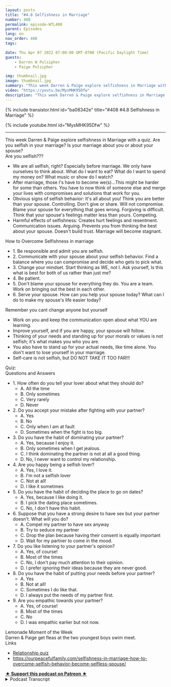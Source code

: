 ```yaml
---
layout: posts
title: "#4.8 Selfishness in Marriage"
number: 408
permalink: episode-WTL408
parent: Episodes
lang: en
nav_order: 408
tags:

date: Thu Apr 07 2022 07:00:00 GMT-0700 (Pacific Daylight Time)
guests:
    - Darren W Pulsipher
    - Paige Pulsipher

img: thumbnail.jpg
image: thumbnail.jpg
summary: "This week Darren & Paige explore selfishness in Marriage with a quiz. Are you selfish in your marriage? Is your marriage about you or about your spouse? "
video: "https://youtu.be/MysMHK95Dfw"
description: "This week Darren & Paige explore selfishness in Marriage with a quiz. Are you selfish in your marriage? Is your marriage about you or about your spouse? "
---
```


<div>
{% include transistor.html id="ba08342e" title="#408 #4.8 Selfishness in Marriage" %}

{% include youtube.html id="MysMHK95Dfw" %}
</div>

---

<html><head></head><body><div>This week Darren &amp; Paige explore selfishness in Marriage with a quiz. Are you selfish in your marriage? Is your marriage about you or about your spouse?&nbsp;</div><div>Are you selfish???&nbsp;</div><ul><li>We are all selfish, right? Especially before marriage. We only have ourselves to think about. What do I want to eat? What do I want to spend my money on? What music or show do I watch?</li><li>After marriage, those I's have to become we(s)...This might be harder for some than others. You have to now think of someone else and merge your lives with compromises and solutions that work for you.</li><li>Obvious signs of selfish behavior: It's all about you! Think you are better than your spouse. Controlling. Don't give or share. Will not compromise. Blame your spouse for everything that goes wrong. Forgiving is difficult. Think that your spouse's feelings matter less than yours. Competing.</li><li>Harmful effects of selfishness: Creates hurt feelings and resentment. Communication issues. Arguing. Prevents you from thinking the best about your spouse. Doesn't build trust. Marriage will become stagnant.</li></ul><div>How to Overcome Selfishness in marriage</div><ul><li>1. Be responsible and admit you are selfish.</li><li>2. Communicate with your spouse about your selfish behavior. Find a balance where you can compromise and decide who gets to pick what.</li><li>3. Change your mindset. Start thinking as WE, not I. Ask yourself, Is this what is best for both of us rather than just me?</li><li>4. Be patient.&nbsp;</li><li>5. Don't blame your spouse for everything they do. You are a team. Work on bringing out the best in each other.</li><li>6. Serve your spouse. How can you help your spouse today? What can I do to make my spouse's life easier today?&nbsp;</li></ul><div>Remember you cant change anyone but yourself</div><ul><li>Work on you and keep the communication open about what YOU are learning.</li><li>Improve yourself, and if you are happy, your spouse will follow.</li><li>Thinking of your needs and standing up for your morals or values is not selfish; it's what makes you who you are.</li><li>You also have to stand up for your actual needs, like time alone. You don't want to lose yourself in your marriage.</li><li>Self-care is not selfish, but DO NOT TAKE IT TOO FAR!!!</li></ul><div>Quiz:</div><div>Questions and Answers</div><ul><li>1. How often do you tell your lover about what they should do?<ul><li>A. All the time</li><li>B. Only sometimes</li><li>C. Very rarely</li><li>D. Never</li></ul></li><li>2. Do you accept your mistake after fighting with your partner?&nbsp;<ul><li>A. Yes</li><li>B. No</li><li>C. Only when I am at fault</li><li>D. Sometimes when the fight is too big.&nbsp;</li></ul></li><li>3. Do you have the habit of dominating your partner?&nbsp;<ul><li>A. Yes, because I enjoy it. &nbsp;</li><li>B. Only sometimes when I get jealous.&nbsp;</li><li>C. I think dominating the partner is not at all a good thing.&nbsp;</li><li>D. No, I never want to control my relationship.&nbsp;</li></ul></li><li>4. Are you happy being a selfish lover?<ul><li>A. Yes, I love it.&nbsp;</li><li>B. I'm not a selfish lover&nbsp;</li><li>C. Not at all!</li><li>D. I like it sometimes</li></ul></li><li>5. Do you have the habit of deciding the place to go on dates?<ul><li>A. Yes, because I like doing it.&nbsp;</li><li>B. I pick the dating place sometimes.</li><li>C. No, I don't have this habit.&nbsp;</li></ul></li><li>6. Suppose that you have a strong desire to have sex but your partner doesn't. What will you do?&nbsp;<ul><li>A. Compel my partner to have sex anyway</li><li>B. Try to seduce my partner</li><li>C. Drop the plan because having their consent is equally important</li><li>D. Wait for my partner to come in the mood.&nbsp;</li></ul></li><li>7. Do you like listening to your partner's opinion?&nbsp;<ul><li>A. Yes, of course!</li><li>B. Most of the times</li><li>C. No, I don't pay much attention to their opinion.&nbsp;</li><li>D. I prefer ignoring their ideas because they are never good.&nbsp;</li></ul></li><li>8. Do you have the habit of putting your needs before your partner?&nbsp;<ul><li>A. Yes</li><li>B. Not at all!</li><li>C. Sometimes I do like that.&nbsp;</li><li>D. I always put the needs of my partner first.&nbsp;</li></ul></li><li>9. Are you empathic towards your partner?&nbsp;<ul><li>A. Yes, of course!</li><li>B. Most of the times</li><li>C. No</li><li>D. I was empathic earlier but not now.&nbsp;</li></ul></li></ul><div>Lemonade Moment of the Week</div><div>Darren &amp; Paige get fleas at the two youngest boys swim meet.</div><div>Links</div><ul><li><a href="https://www.proprofs.com/quiz-school/story.php?title=am-i-selfish-in-my-relationship-quiz_2o2">Relationship quiz</a></li><li><a href="https://ourpeacefulfamily.com/selfishness-in-marriage-how-to-overcome-selfish-behavior-become-selfless-spouse/">https://ourpeacefulfamily.com/selfishness-in-marriage-how-to-overcome-selfish-behavior-become-selfless-spouse/</a></li></ul>
<strong>
  <a href="https://www.patreon.com/wheresthelemonade" target="_donate" rel="payment" title="★ Support this podcast on Patreon ★">★ Support this podcast on Patreon ★</a>
</strong></body></html>

<details>
<summary> Podcast Transcript </summary>

<p></p>

</details>
